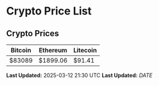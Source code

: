 # Crypto Price List

## Crypto Prices
| Bitcoin | Ethereum | Litecoin |
| ------- | -------- | -------- |
| $83089 | $1899.06 | $91.41 |
**Last Updated:** 2025-03-12 21:30 UTC
**Last Updated:** $DATE$
